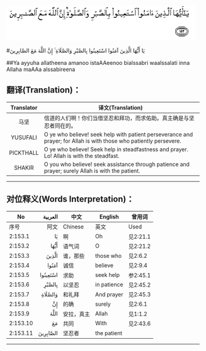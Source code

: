 ![002:153](images/002_153.gif)

#يَا أَيُّهَا الَّذِينَ آمَنُوا اسْتَعِينُوا بِالصَّبْرِ وَالصَّلَاةِ ۚ إِنَّ اللَّهَ مَعَ الصَّابِرِينَ 

##Ya ayyuha allatheena amanoo istaAAeenoo bialssabri waalssalati inna Allaha maAAa alssabireena 

## 翻译(Translation)：

| Translator | 译文(Translation)                                            |
| :--------: | ------------------------------------------------------------ |
|    马坚    | 信道的人们啊！你们当借坚忍和拜功，而求佑助。真主确是与坚忍者同在的。 |
|  YUSUFALI  | O ye who believe! seek help with patient perseverance and prayer; for Allah is with those who patiently persevere. |
| PICKTHALL  | O ye who believe! Seek help in steadfastness and prayer. Lo! Allah is with the steadfast. |
|   SHAKIR   | O you who believe! seek assistance through patience and prayer; surely Allah is with the patient. |

---

## 对位释义(Words Interpretation)：

| No       |  العربية | 中文       | English     | 曾用词   |
| -------- | -------: | ---------- | ----------- | -------- |
| 序号     |     阿文 | Chinese    | 英文        | Used     |
| 2:153.1  |       يَا | 啊         | Oh          | 见2:21.1 |
| 2:153.2  |     أَيُّهَا | 语气词     | O           | 见2:21.2 |
| 2:153.3  |    الَّذِينَ | 谁，那些   | those who   | 见2:6.2  |
| 2:153.4  |    آمَنُوا | 诚信       | believe     | 见2:9.4  |
| 2:153.5  | اسْتَعِينُوا | 求助       | seek help   | 参2:45.1 |
| 2:153.6  |   بِالصَّبْرِ | 以坚忍     | in patience | 见2:45.2 |
| 2:153.7  |  وَالصَّلَاةِ | 和礼拜     | And prayer  | 见2:45.3 |
| 2:153.8  |       إِنَّ | 的确       | surely      | 见2:6.1  |
| 2:153.9  |     اللَّهَ | 安拉，真主 | Allah       | 见1:1.2  |
| 2:153.10 |       مَعَ | 共同       | With        | 见2:43.6 |
| 2:153.11 | الصَّابِرِينَ | 坚忍者     | the patient |          |

---
